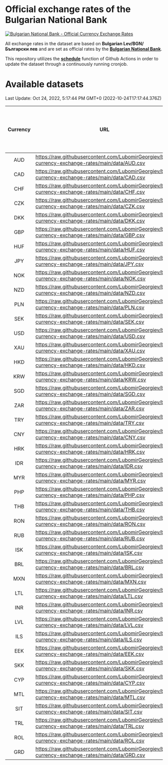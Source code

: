 # Official exchange rates of the Bulgarian National Bank

[![Bulgarian National Bank - Official Currency Exchange Rates](https://github.com/LubomirGeorgiev/bnb-currency-exchange-rates/actions/workflows/update-rates.yml/badge.svg?branch=main)](https://github.com/LubomirGeorgiev/bnb-currency-exchange-rates/actions/workflows/update-rates.yml)

All exchange rates in the dataset are based on **Bulgarian Lev/BGN/Български лев** and are set as official rates by the [**Bulgarian National Bank**](https://www.bnb.bg/Statistics/StExternalSector/StExchangeRates/StERForeignCurrencies/index.htm?toLang=_EN).

This repository utilizes the [**schedule**](https://docs.github.com/en/actions/reference/events-that-trigger-workflows) function of Github Actions in order to update the dataset through a continuously running cronjob.

# Available datasets

<!-- START LINKS (DO NOT EVER FU*ING DELETE THIS COMMENT FOR THE LOVE OF YOUR LIFE!!! IF YOU ARE CURIOS HOW IT WORKS, YOU CAN HAVE A LOOK AT ./src/updateReadme.ts) -->

Last Update: Oct 24, 2022, 5:17:44 PM GMT+0 (2022-10-24T17:17:44.376Z)

| Currency | URL                                                                                             | Number of records | Number of missing days that were filled in |
| :------: | ----------------------------------------------------------------------------------------------- | :---------------: | :----------------------------------------: |
|   AUD    | https://raw.githubusercontent.com/LubomirGeorgiev/bnb-currency-exchange-rates/main/data/AUD.csv |       8059        |                    2491                    |
|   CAD    | https://raw.githubusercontent.com/LubomirGeorgiev/bnb-currency-exchange-rates/main/data/CAD.csv |       8059        |                    2491                    |
|   CHF    | https://raw.githubusercontent.com/LubomirGeorgiev/bnb-currency-exchange-rates/main/data/CHF.csv |       8059        |                    2491                    |
|   CZK    | https://raw.githubusercontent.com/LubomirGeorgiev/bnb-currency-exchange-rates/main/data/CZK.csv |       8059        |                    2491                    |
|   DKK    | https://raw.githubusercontent.com/LubomirGeorgiev/bnb-currency-exchange-rates/main/data/DKK.csv |       8059        |                    2491                    |
|   GBP    | https://raw.githubusercontent.com/LubomirGeorgiev/bnb-currency-exchange-rates/main/data/GBP.csv |       8059        |                    2491                    |
|   HUF    | https://raw.githubusercontent.com/LubomirGeorgiev/bnb-currency-exchange-rates/main/data/HUF.csv |       8059        |                    2491                    |
|   JPY    | https://raw.githubusercontent.com/LubomirGeorgiev/bnb-currency-exchange-rates/main/data/JPY.csv |       8059        |                    2491                    |
|   NOK    | https://raw.githubusercontent.com/LubomirGeorgiev/bnb-currency-exchange-rates/main/data/NOK.csv |       8059        |                    2491                    |
|   NZD    | https://raw.githubusercontent.com/LubomirGeorgiev/bnb-currency-exchange-rates/main/data/NZD.csv |       8059        |                    2491                    |
|   PLN    | https://raw.githubusercontent.com/LubomirGeorgiev/bnb-currency-exchange-rates/main/data/PLN.csv |       8059        |                    2491                    |
|   SEK    | https://raw.githubusercontent.com/LubomirGeorgiev/bnb-currency-exchange-rates/main/data/SEK.csv |       8059        |                    2491                    |
|   USD    | https://raw.githubusercontent.com/LubomirGeorgiev/bnb-currency-exchange-rates/main/data/USD.csv |       8059        |                    2491                    |
|   XAU    | https://raw.githubusercontent.com/LubomirGeorgiev/bnb-currency-exchange-rates/main/data/XAU.csv |       8059        |                    2493                    |
|   HKD    | https://raw.githubusercontent.com/LubomirGeorgiev/bnb-currency-exchange-rates/main/data/HKD.csv |       7757        |                    2400                    |
|   KRW    | https://raw.githubusercontent.com/LubomirGeorgiev/bnb-currency-exchange-rates/main/data/KRW.csv |       7757        |                    2400                    |
|   SGD    | https://raw.githubusercontent.com/LubomirGeorgiev/bnb-currency-exchange-rates/main/data/SGD.csv |       7757        |                    2400                    |
|   ZAR    | https://raw.githubusercontent.com/LubomirGeorgiev/bnb-currency-exchange-rates/main/data/ZAR.csv |       7757        |                    2400                    |
|   TRY    | https://raw.githubusercontent.com/LubomirGeorgiev/bnb-currency-exchange-rates/main/data/TRY.csv |       6239        |                    1930                    |
|   CNY    | https://raw.githubusercontent.com/LubomirGeorgiev/bnb-currency-exchange-rates/main/data/CNY.csv |       6119        |                    1894                    |
|   HRK    | https://raw.githubusercontent.com/LubomirGeorgiev/bnb-currency-exchange-rates/main/data/HRK.csv |       6119        |                    1894                    |
|   IDR    | https://raw.githubusercontent.com/LubomirGeorgiev/bnb-currency-exchange-rates/main/data/IDR.csv |       6119        |                    1894                    |
|   MYR    | https://raw.githubusercontent.com/LubomirGeorgiev/bnb-currency-exchange-rates/main/data/MYR.csv |       6119        |                    1894                    |
|   PHP    | https://raw.githubusercontent.com/LubomirGeorgiev/bnb-currency-exchange-rates/main/data/PHP.csv |       6119        |                    1894                    |
|   THB    | https://raw.githubusercontent.com/LubomirGeorgiev/bnb-currency-exchange-rates/main/data/THB.csv |       6119        |                    1894                    |
|   RON    | https://raw.githubusercontent.com/LubomirGeorgiev/bnb-currency-exchange-rates/main/data/RON.csv |       6060        |                    1876                    |
|   RUB    | https://raw.githubusercontent.com/LubomirGeorgiev/bnb-currency-exchange-rates/main/data/RUB.csv |       5882        |                    1818                    |
|   ISK    | https://raw.githubusercontent.com/LubomirGeorgiev/bnb-currency-exchange-rates/main/data/ISK.csv |       5295        |                    1640                    |
|   BRL    | https://raw.githubusercontent.com/LubomirGeorgiev/bnb-currency-exchange-rates/main/data/BRL.csv |       5151        |                    1599                    |
|   MXN    | https://raw.githubusercontent.com/LubomirGeorgiev/bnb-currency-exchange-rates/main/data/MXN.csv |       5151        |                    1599                    |
|   LTL    | https://raw.githubusercontent.com/LubomirGeorgiev/bnb-currency-exchange-rates/main/data/LTL.csv |       4912        |                    1506                    |
|   INR    | https://raw.githubusercontent.com/LubomirGeorgiev/bnb-currency-exchange-rates/main/data/INR.csv |       4787        |                    1488                    |
|   LVL    | https://raw.githubusercontent.com/LubomirGeorgiev/bnb-currency-exchange-rates/main/data/LVL.csv |       4547        |                    1392                    |
|   ILS    | https://raw.githubusercontent.com/LubomirGeorgiev/bnb-currency-exchange-rates/main/data/ILS.csv |       4069        |                    1271                    |
|   EEK    | https://raw.githubusercontent.com/LubomirGeorgiev/bnb-currency-exchange-rates/main/data/EEK.csv |       3990        |                    1220                    |
|   SKK    | https://raw.githubusercontent.com/LubomirGeorgiev/bnb-currency-exchange-rates/main/data/SKK.csv |       2970        |                    912                     |
|   CYP    | https://raw.githubusercontent.com/LubomirGeorgiev/bnb-currency-exchange-rates/main/data/CYP.csv |       2904        |                    888                     |
|   MTL    | https://raw.githubusercontent.com/LubomirGeorgiev/bnb-currency-exchange-rates/main/data/MTL.csv |       2602        |                    797                     |
|   SIT    | https://raw.githubusercontent.com/LubomirGeorgiev/bnb-currency-exchange-rates/main/data/SIT.csv |       2540        |                    776                     |
|   TRL    | https://raw.githubusercontent.com/LubomirGeorgiev/bnb-currency-exchange-rates/main/data/TRL.csv |       1818        |                    559                     |
|   ROL    | https://raw.githubusercontent.com/LubomirGeorgiev/bnb-currency-exchange-rates/main/data/ROL.csv |       1697        |                    524                     |
|   GRD    | https://raw.githubusercontent.com/LubomirGeorgiev/bnb-currency-exchange-rates/main/data/GRD.csv |        361        |                    109                     |

<!-- END LINKS (DO NOT EVER FU*ING DELETE THIS COMMENT FOR THE LOVE OF YOUR LIFE!!! IF YOU ARE CURIOS HOW IT WORKS, YOU CAN HAVE A LOOK AT ./src/updateReadme.ts) -->
